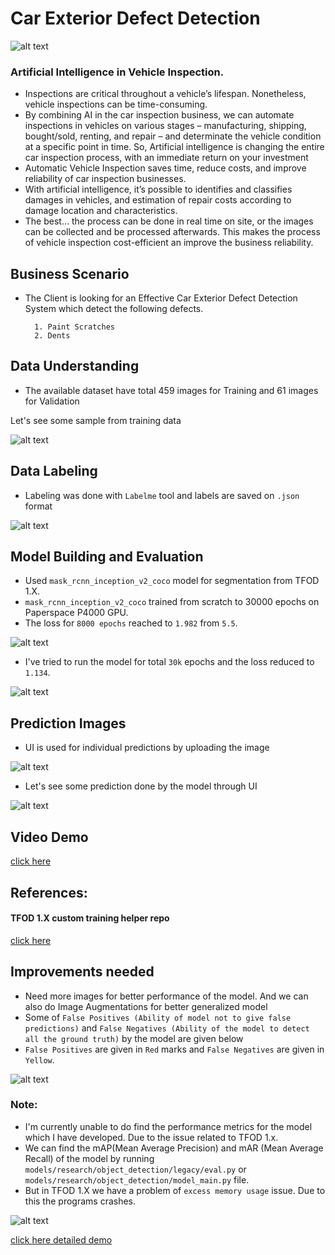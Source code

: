 
# Car Exterior Defect Detection

![alt text](https://github.com/sudheeshe/car_exterior_defect_segmentation_inferencing/blob/main/readme_imgs/1_.jpg?raw=true)

### Artificial Intelligence in Vehicle Inspection.

- Inspections are critical throughout a vehicle’s lifespan. Nonetheless, vehicle inspections can be time-consuming. 
- By combining AI in the car inspection business, we can automate inspections in vehicles on various stages – manufacturing, shipping, bought/sold, renting, and repair – and determinate the vehicle condition at a specific point in time. So, Artificial intelligence is changing the entire car inspection process, with an immediate return on your investment
- Automatic Vehicle Inspection saves time, reduce costs, and improve reliability of car inspection businesses.
- With artificial intelligence, it’s possible to identifies and classifies damages in vehicles, and estimation of repair costs according to damage location and characteristics.
- The best… the process can be done in real time on site, or the images can be collected and be processed afterwards. This makes the process of vehicle inspection cost-efficient an improve the business reliability.


## Business Scenario

- The Client is looking for an Effective Car Exterior Defect Detection System which detect the following defects.

        1. Paint Scratches
        2. Dents
      

## Data Understanding

- The available dataset have total 459 images for Training and 61 images for Validation 


Let's see some sample from training data

![alt text](https://github.com/sudheeshe/car_exterior_defect_segmentation_inferencing/blob/main/readme_imgs/2_.jpg?raw=true)


## Data Labeling

- Labeling was done with `Labelme` tool and labels are saved on `.json` format

![alt text](https://github.com/sudheeshe/car_exterior_defect_segmentation_inferencing/blob/main/readme_imgs/3_.jpg?raw=true)


## Model Building and Evaluation

- Used `mask_rcnn_inception_v2_coco` model for segmentation from TFOD 1.X.
- `mask_rcnn_inception_v2_coco` trained from scratch to 30000 epochs on Paperspace P4000 GPU.
- The loss for `8000 epochs` reached to `1.982` from `5.5`.

![alt text](https://github.com/sudheeshe/car_exterior_defect_segmentation_inferencing/blob/main/readme_imgs/5_.jpg?raw=true)


- I've tried to run the model for total `30k` epochs and the loss reduced to `1.134`.

![alt text](https://github.com/sudheeshe/car_exterior_defect_segmentation_inferencing/blob/main/readme_imgs/6_.jpg?raw=true)



## Prediction Images

- UI is used for individual predictions by uploading the image

![alt text](https://github.com/sudheeshe/car_exterior_defect_segmentation_inferencing/blob/main/readme_imgs/7_.jpg?raw=true)

- Let's see some prediction done by the model through UI

![alt text](https://github.com/sudheeshe/car_exterior_defect_segmentation_inferencing/blob/main/readme_imgs/8_.jpg?raw=true)


## Video Demo

[click here](https://www.youtube.com/watch?v=JV4_exl785M&ab_channel=SudheeshE)


## References:

#### TFOD 1.X custom training helper repo
[click here](https://github.com/sudheeshe/TFOD_1_Custom_Instance_Segmenation_Template)


## Improvements needed 

- Need more images for better performance of the model. And we can also do Image Augmentations for better generalized model
- Some of `False Positives (Ability of model not to give false predictions)` and `False Negatives (Ability of the model to detect all the ground truth)` by the model are given below
- `False Positives` are given in `Red` marks and `False Negatives` are given in `Yellow`.

![alt text](https://github.com/sudheeshe/car_exterior_defect_segmentation_inferencing/blob/main/readme_imgs/9_.jpg?raw=true)

### Note:

- I'm currently unable to do find the performance metrics for the model which I have developed. Due to the issue related to TFOD 1.x.
- We can find the mAP(Mean Average Precision) and mAR (Mean Average Recall) of the model by running `models/research/object_detection/legacy/eval.py` or `models/research/object_detection/model_main.py` file.
- But in TFOD 1.X we have a problem of `excess memory usage` issue. Due to this the programs crashes.

![alt text](https://github.com/sudheeshe/car_exterior_defect_segmentation_inferencing/blob/main/readme_imgs/10_.jpg?raw=true)

[click here detailed demo](https://youtu.be/q7W9b4X4ymg)

